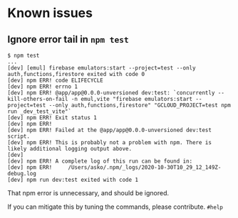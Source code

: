# Known issues

## Ignore error tail in `npm test`

```
$ npm test
...
[dev] [emul] firebase emulators:start --project=test --only auth,functions,firestore exited with code 0
[dev] npm ERR! code ELIFECYCLE
[dev] npm ERR! errno 1
[dev] npm ERR! @app/app@0.0.0-unversioned dev:test: `concurrently --kill-others-on-fail -n emul,vite "firebase emulators:start --project=test --only auth,functions,firestore" "GCLOUD_PROJECT=test npm run _dev_test_vite"`
[dev] npm ERR! Exit status 1
[dev] npm ERR! 
[dev] npm ERR! Failed at the @app/app@0.0.0-unversioned dev:test script.
[dev] npm ERR! This is probably not a problem with npm. There is likely additional logging output above.
[dev] 
[dev] npm ERR! A complete log of this run can be found in:
[dev] npm ERR!     /Users/asko/.npm/_logs/2020-10-30T10_29_12_149Z-debug.log
[dev] npm run dev:test exited with code 1
```

That npm error is unnecessary, and should be ignored. 

If you can mitigate this by tuning the commands, please contribute. `#help`

